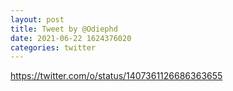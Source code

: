 ```yaml
--- 
layout: post 
title: Tweet by @Odiephd 
date: 2021-06-22 1624376020 
categories: twitter 
--- 
```

https://twitter.com/o/status/1407361126686363655